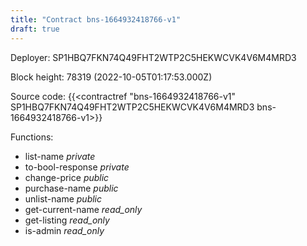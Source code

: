 ```yaml
---
title: "Contract bns-1664932418766-v1"
draft: true
---
```

Deployer: SP1HBQ7FKN74Q49FHT2WTP2C5HEKWCVK4V6M4MRD3


 



Block height: 78319 (2022-10-05T01:17:53.000Z)

Source code: {{<contractref "bns-1664932418766-v1" SP1HBQ7FKN74Q49FHT2WTP2C5HEKWCVK4V6M4MRD3 bns-1664932418766-v1>}}

Functions:

* list-name _private_
* to-bool-response _private_
* change-price _public_
* purchase-name _public_
* unlist-name _public_
* get-current-name _read_only_
* get-listing _read_only_
* is-admin _read_only_
